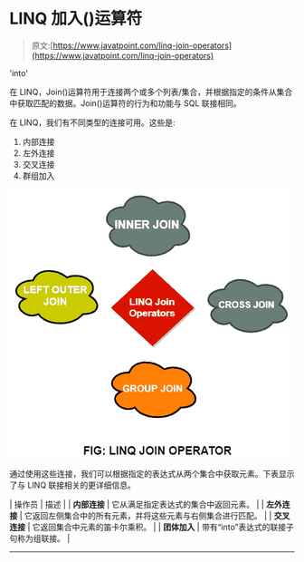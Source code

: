 # LINQ 加入()运算符

> 原文:[https://www.javatpoint.com/linq-join-operators](https://www.javatpoint.com/linq-join-operators)

'into'

在 LINQ，Join()运算符用于连接两个或多个列表/集合，并根据指定的条件从集合中获取匹配的数据。Join()运算符的行为和功能与 SQL 联接相同。

在 LINQ，我们有不同类型的连接可用。这些是:

1.  内部连接
2.  左外连接
3.  交叉连接
4.  群组加入

![LINQ Join() Operators](img/2e72032e28c0d351883b2fe8f40502ea.png)

通过使用这些连接，我们可以根据指定的表达式从两个集合中获取元素。下表显示了与 LINQ 联接相关的更详细信息。

| 操作员 | 描述 |
| **内部连接** | 它从满足指定表达式的集合中返回元素。 |
| **左外连接** | 它返回左侧集合中的所有元素，并将这些元素与右侧集合进行匹配。 |
| **交叉连接** | 它返回集合中元素的笛卡尔乘积。 |
| **团体加入** | 带有“into”表达式的联接子句称为组联接。 |

* * *